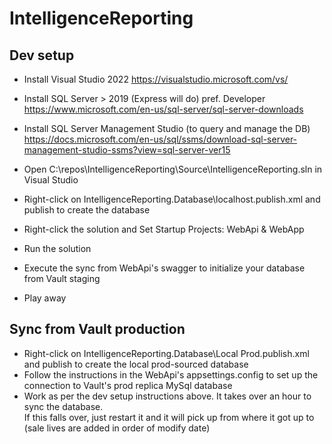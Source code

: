 # IntelligenceReporting

## Dev setup
* Install Visual Studio 2022 https://visualstudio.microsoft.com/vs/
* Install SQL Server > 2019 (Express will do) pref. Developer https://www.microsoft.com/en-us/sql-server/sql-server-downloads
* Install SQL Server Management Studio (to query and manage the DB) https://docs.microsoft.com/en-us/sql/ssms/download-sql-server-management-studio-ssms?view=sql-server-ver15

* Open C:\repos\IntelligenceReporting\Source\IntelligenceReporting.sln in Visual Studio
* Right-click on IntelligenceReporting.Database\localhost.publish.xml and publish to create the database
* Right-click the solution and Set Startup Projects: WebApi & WebApp
* Run the solution
* Execute the sync from WebApi's swagger to initialize your database from Vault staging
* Play away

## Sync from Vault production
* Right-click on IntelligenceReporting.Database\Local Prod.publish.xml and publish to create the local prod-sourced database
* Follow the instructions in the WebApi's appsettings.config to set up the connection to Vault's prod replica MySql database
* Work as per the dev setup instructions above.  It takes over an hour to sync the database.  
  If this falls over, just restart it and it will pick up from where it got up to (sale lives are added in order of modify date)
